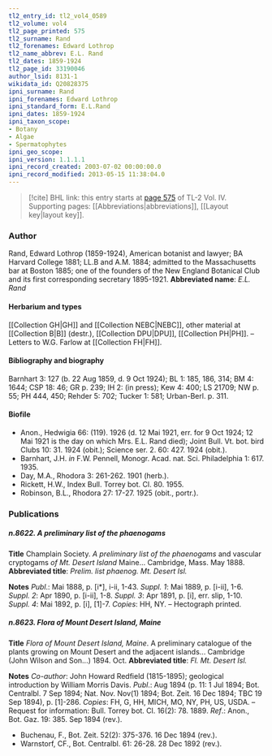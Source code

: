 ```yaml
---
tl2_entry_id: tl2_vol4_0589
tl2_volume: vol4
tl2_page_printed: 575
tl2_surname: Rand
tl2_forenames: Edward Lothrop
tl2_name_abbrev: E.L. Rand
tl2_dates: 1859-1924
tl2_page_id: 33190046
author_lsid: 8131-1
wikidata_id: Q20828375
ipni_surname: Rand
ipni_forenames: Edward Lothrop
ipni_standard_form: E.L.Rand
ipni_dates: 1859-1924
ipni_taxon_scope: 
- Botany
- Algae
- Spermatophytes
ipni_geo_scope: 
ipni_version: 1.1.1.1
ipni_record_created: 2003-07-02 00:00:00.0
ipni_record_modified: 2013-05-15 11:38:04.0
---
```



> [!cite] BHL link: this entry starts at [page 575](https://www.biodiversitylibrary.org/page/33190046) of TL-2 Vol. IV.
> Supporting pages: [[Abbreviations|abbreviations]], [[Layout key|layout key]].

### Author

Rand, Edward Lothrop (1859-1924), American botanist and lawyer; BA Harvard College 1881; LL.B and A.M. 1884; admitted to the Massachusetts bar at Boston 1885; one of the founders of the New England Botanical Club and its first corresponding secretary 1895-1921. 
**Abbreviated name**: *E.L. Rand*

#### Herbarium and types

[[Collection GH|GH]] and [[Collection NEBC|NEBC]], other material at [[Collection B|B]] (destr.), [[Collection DPU|DPU]], [[Collection PH|PH]]. – Letters to W.G. Farlow at [[Collection FH|FH]].

#### Bibliography and biography

Barnhart 3: 127 (b. 22 Aug 1859, d. 9 Oct 1924); BL 1: 185, 186, 314; BM 4: 1644; CSP 18: 46; GR p. 239; IH 2: (in press); Kew 4: 400; LS 21709; NW p. 55; PH 444, 450; Rehder 5: 702; Tucker 1: 581; Urban-Berl. p. 311.

#### Biofile

- Anon., Hedwigia 66: (119). 1926 (d. 12 Mai 1921, err. for 9 Oct 1924; 12 Mai 1921 is the day on which Mrs. E.L. Rand died); Joint Bull. Vt. bot. bird Clubs 10: 31. 1924 (obit.); Science ser. 2. 60: 427. 1924 (obit.).
- Barnhart, J.H. *in* F.W. Pennell, Monogr. Acad. nat. Sci. Philadelphia 1: 617. 1935.
- Day, M.A., Rhodora 3: 261-262. 1901 (herb.).
- Rickett, H.W., Index Bull. Torrey bot. Cl. 80. 1955.
- Robinson, B.L., Rhodora 27: 17-27. 1925 (obit., portr.).

### Publications

##### n.8622. A preliminary list of the phaenogams

**Title**
Champlain Society. *A preliminary list of the phaenogams* and vascular cryptogams *of Mt. Desert Island* Maine... Cambridge, Mass. May 1888.
**Abbreviated title**: *Prelim. list phaenog. Mt. Desert Isl.*

**Notes**
*Publ*.: Mai 1888, p. \[i\*\], i-ii, 1-43.
*Suppl. 1*: Mai 1889, p. \[i-ii\], 1-6.
*Suppl. 2*: Apr 1890, p. \[i-ii\], 1-8.
*Suppl. 3*: Apr 1891, p. \[i\], err. slip, 1-10.
*Suppl. 4*: Mai 1892, p. \[i\], \[1\]-7.
*Copies*: HH, NY. – Hectograph printed.

##### n.8623. Flora of Mount Desert Island, Maine

**Title**
*Flora of Mount Desert Island, Maine*. A preliminary catalogue of the plants growing on Mount Desert and the adjacent islands... Cambridge (John Wilson and Son...) 1894. Oct.
**Abbreviated title**: *Fl. Mt. Desert Isl.*

**Notes**
*Co-author*: John Howard Redfield (1815-1895); geological introduction by William Morris Davis.
*Publ*.: Aug 1894 (p. 11: 1 Jul 1894; Bot. Centralbl. 7 Sep 1894; Nat. Nov. Nov(1) 1894; Bot. Zeit. 16 Dec 1894; TBC 19 Sep 1894), p. \[1\]-286. *Copies*: FH, G, HH, MICH, MO, NY, PH, US, USDA. – Request for information: Bull. Torrey bot. Cl. 16(2): 78. 1889.
*Ref*.: Anon., Bot. Gaz. 19: 385. Sep 1894 (rev.).
- Buchenau, F., Bot. Zeit. 52(2): 375-376. 16 Dec 1894 (rev.).
- Warnstorf, CF., Bot. Centralbl. 61: 26-28. 28 Dec 1892 (rev.).

